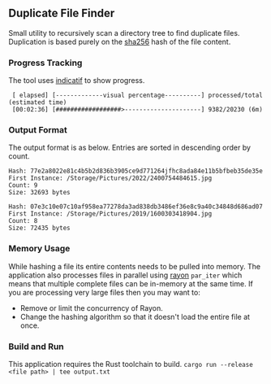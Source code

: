 ## Duplicate File Finder
Small utility to recursively scan a directory tree to find duplicate files.
Duplication is based purely on the [sha256](https://github.com/RustCrypto/hashes) hash of the file content.

### Progress Tracking
The tool uses [indicatif](https://github.com/console-rs/indicatif/tree/main) to show progress.
```
 [ elapsed] [-------------visual percentage----------] processed/total (estimated time)
 [00:02:36] [##################>---------------------] 9382/20230 (6m)
```

### Output Format
The output format is as below. Entries are sorted in descending order by count.
```
Hash: 77e2a8022e81c4b5b2d836b3905ce9d771264jfhc8ada84e11b5bfbeb35de35e
First Instance: /Storage/Pictures/2022/2400754484615.jpg
Count: 9
Size: 32693 bytes

Hash: 07e3c10e07c10af958ea77278da3ad838db3486ef36e8c9a40c34848d686ad07
First Instance: /Storage/Pictures/2019/1600303418904.jpg
Count: 8
Size: 72435 bytes
```

### Memory Usage
While hashing a file its entire contents needs to be pulled into memory.
The application also processes files in parallel using [rayon](https://github.com/rayon-rs/rayon) `par_iter` which means that multiple complete files can be in-memory at the same time.
If you are processing very large files then you may want to:
- Remove or limit the concurrency of Rayon.
- Change the hashing algorithm so that it doesn't load the entire file at once.

### Build and Run
This application requires the Rust toolchain to build.
`cargo run --release <file path> | tee output.txt`

